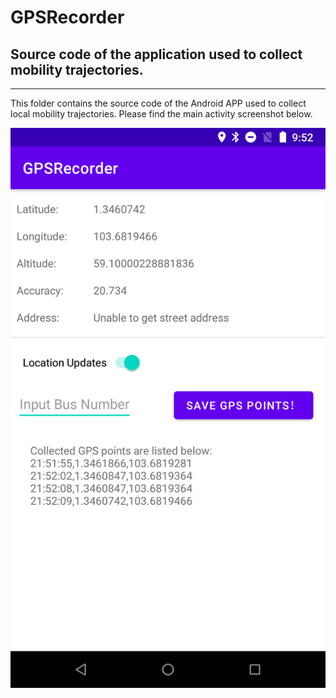 # GPSRecorder
## Source code of the application used to collect mobility trajectories.
-------------------------------------------------------------------------------

This folder contains the source code of the Android APP used to collect local mobility trajectories. Please find the main activity screenshot below.

![MarineGEO circle logo](./screenshot.png "MarineGEO logo")
